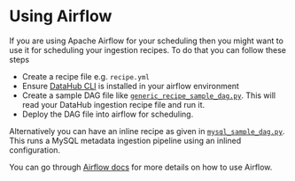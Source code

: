 # Using Airflow

If you are using Apache Airflow for your scheduling then you might want to use it for scheduling your ingestion recipes. To do that you can follow these steps
- Create a recipe file e.g. `recipe.yml`
- Ensure [DataHub CLI](../../docs/cli.md) is installed in your airflow environment
- Create a sample DAG file like [`generic_recipe_sample_dag.py`](../src/datahub_provider/example_dags/generic_recipe_sample_dag.py). This will read your DataHub ingestion recipe file and run it.
- Deploy the DAG file into airflow for scheduling.

Alternatively you can have an inline recipe as given in [`mysql_sample_dag.py`](../src/datahub_provider/example_dags/mysql_sample_dag.py). This runs a MySQL metadata ingestion pipeline using an inlined configuration.

You can go through [Airflow docs](https://airflow.apache.org/docs/apache-airflow/stable/) for more details on how to use Airflow.